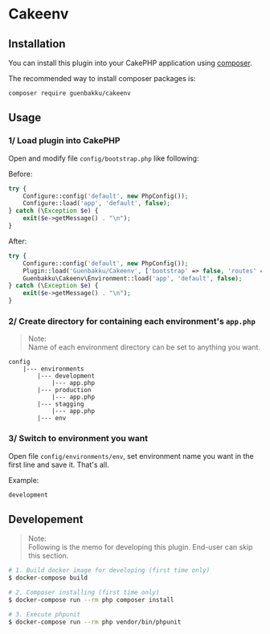# Cakeenv

## Installation

You can install this plugin into your CakePHP application using [composer](http://getcomposer.org).

The recommended way to install composer packages is:

```
composer require guenbakku/cakeenv
```

## Usage

### 1/ Load plugin into CakePHP

Open and modify file `config/bootstrap.php` like following:

Before:

~~~ php
try {
    Configure::config('default', new PhpConfig());
    Configure::load('app', 'default', false);
} catch (\Exception $e) {
    exit($e->getMessage() . "\n");
}
~~~

After:

~~~ php
try {
    Configure::config('default', new PhpConfig());
    Plugin::load('Guenbakku/Cakeenv', ['bootstrap' => false, 'routes' => false]);
    Guenbakku\Cakeenv\Environment::load('app', 'default', false);
} catch (\Exception $e) {
    exit($e->getMessage() . "\n");
}
~~~

### 2/ Create directory for containing each environment's `app.php`

> Note:  
> Name of each environment directory can be set to anything you want.

~~~
config
    |--- environments
        |--- development
            |--- app.php
        |--- production
            |--- app.php
        |--- stagging
            |--- app.php
        |--- env
~~~

### 3/ Switch to environment you want

Open file `config/environments/env`, set environment name you want in the first line and save it. That's all.

Example:

~~~
development
~~~ 

## Developement

> Note:  
> Following is the memo for developing this plugin.
> End-user can skip this section.

```bash
# 1. Build docker image for developing (first time only)
$ docker-compose build  

# 2. Composer installing (first time only)
$ docker-compose run --rm php composer install

# 3. Execute phpunit
$ docker-compose run --rm php vendor/bin/phpunit
